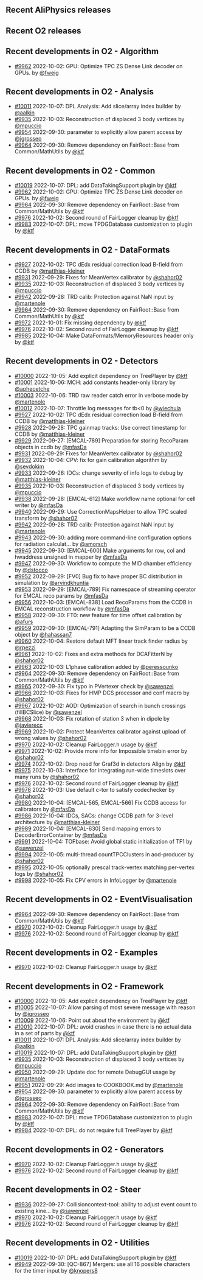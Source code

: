 ## Recent AliPhysics releases
## Recent O2 releases
## Recent developments in O2 - Algorithm
- [\#9962](https://github.com/AliceO2Group/AliceO2/pull/9962) 2022-10-02: GPU: Optimize TPC ZS Dense Link decoder on GPUs. by [@fweig](https://github.com/fweig)
## Recent developments in O2 - Analysis
- [\#10011](https://github.com/AliceO2Group/AliceO2/pull/10011) 2022-10-07: DPL Analysis: Add slice/array index builder by [@aalkin](https://github.com/aalkin)
- [\#9935](https://github.com/AliceO2Group/AliceO2/pull/9935) 2022-10-03: Reconstruction of displaced 3 body vertices by [@mpuccio](https://github.com/mpuccio)
- [\#9954](https://github.com/AliceO2Group/AliceO2/pull/9954) 2022-09-30: parameter to explicitly allow parent access by [@jgrosseo](https://github.com/jgrosseo)
- [\#9964](https://github.com/AliceO2Group/AliceO2/pull/9964) 2022-09-30: Remove dependency on FairRoot::Base from Common/MathUtils by [@ktf](https://github.com/ktf)
## Recent developments in O2 - Common
- [\#10019](https://github.com/AliceO2Group/AliceO2/pull/10019) 2022-10-07: DPL: add DataTakingSupport plugin by [@ktf](https://github.com/ktf)
- [\#9962](https://github.com/AliceO2Group/AliceO2/pull/9962) 2022-10-02: GPU: Optimize TPC ZS Dense Link decoder on GPUs. by [@fweig](https://github.com/fweig)
- [\#9964](https://github.com/AliceO2Group/AliceO2/pull/9964) 2022-09-30: Remove dependency on FairRoot::Base from Common/MathUtils by [@ktf](https://github.com/ktf)
- [\#9976](https://github.com/AliceO2Group/AliceO2/pull/9976) 2022-10-02: Second round of FairLogger cleanup by [@ktf](https://github.com/ktf)
- [\#9983](https://github.com/AliceO2Group/AliceO2/pull/9983) 2022-10-07: DPL: move TPDGDatabase customization to plugin by [@ktf](https://github.com/ktf)
## Recent developments in O2 - DataFormats
- [\#9927](https://github.com/AliceO2Group/AliceO2/pull/9927) 2022-10-02: TPC dEdx residual correction load B-field from CCDB by [@matthias-kleiner](https://github.com/matthias-kleiner)
- [\#9931](https://github.com/AliceO2Group/AliceO2/pull/9931) 2022-09-29: Fixes for MeanVertex calibrator by [@shahor02](https://github.com/shahor02)
- [\#9935](https://github.com/AliceO2Group/AliceO2/pull/9935) 2022-10-03: Reconstruction of displaced 3 body vertices by [@mpuccio](https://github.com/mpuccio)
- [\#9942](https://github.com/AliceO2Group/AliceO2/pull/9942) 2022-09-28: TRD calib: Protection against NaN input by [@martenole](https://github.com/martenole)
- [\#9964](https://github.com/AliceO2Group/AliceO2/pull/9964) 2022-09-30: Remove dependency on FairRoot::Base from Common/MathUtils by [@ktf](https://github.com/ktf)
- [\#9972](https://github.com/AliceO2Group/AliceO2/pull/9972) 2022-10-01: Fix missing dependency by [@ktf](https://github.com/ktf)
- [\#9976](https://github.com/AliceO2Group/AliceO2/pull/9976) 2022-10-02: Second round of FairLogger cleanup by [@ktf](https://github.com/ktf)
- [\#9985](https://github.com/AliceO2Group/AliceO2/pull/9985) 2022-10-04: Make DataFormats/MemoryResources header only by [@ktf](https://github.com/ktf)
## Recent developments in O2 - Detectors
- [\#10000](https://github.com/AliceO2Group/AliceO2/pull/10000) 2022-10-05: Add explicit dependency on TreePlayer by [@ktf](https://github.com/ktf)
- [\#10001](https://github.com/AliceO2Group/AliceO2/pull/10001) 2022-10-06: MCH: add constants header-only library by [@aphecetche](https://github.com/aphecetche)
- [\#10003](https://github.com/AliceO2Group/AliceO2/pull/10003) 2022-10-06: TRD raw reader catch error in verbose mode by [@martenole](https://github.com/martenole)
- [\#10012](https://github.com/AliceO2Group/AliceO2/pull/10012) 2022-10-07: Throttle log messages for tb<0 by [@wiechula](https://github.com/wiechula)
- [\#9927](https://github.com/AliceO2Group/AliceO2/pull/9927) 2022-10-02: TPC dEdx residual correction load B-field from CCDB by [@matthias-kleiner](https://github.com/matthias-kleiner)
- [\#9928](https://github.com/AliceO2Group/AliceO2/pull/9928) 2022-09-28: TPC gainmap tracks: Use correct timestamp for CCDB by [@matthias-kleiner](https://github.com/matthias-kleiner)
- [\#9929](https://github.com/AliceO2Group/AliceO2/pull/9929) 2022-09-27: [EMCAL-789] Preparation for storing RecoParam objects in ccdb by [@mfasDa](https://github.com/mfasDa)
- [\#9931](https://github.com/AliceO2Group/AliceO2/pull/9931) 2022-09-29: Fixes for MeanVertex calibrator by [@shahor02](https://github.com/shahor02)
- [\#9932](https://github.com/AliceO2Group/AliceO2/pull/9932) 2022-10-04: CPV: fix for gain calibration algorithm by [@sevdokim](https://github.com/sevdokim)
- [\#9933](https://github.com/AliceO2Group/AliceO2/pull/9933) 2022-09-26: IDCs: change severity of info logs to debug by [@matthias-kleiner](https://github.com/matthias-kleiner)
- [\#9935](https://github.com/AliceO2Group/AliceO2/pull/9935) 2022-10-03: Reconstruction of displaced 3 body vertices by [@mpuccio](https://github.com/mpuccio)
- [\#9938](https://github.com/AliceO2Group/AliceO2/pull/9938) 2022-09-28: [EMCAL-612] Make workflow name optional for cell writer by [@mfasDa](https://github.com/mfasDa)
- [\#9940](https://github.com/AliceO2Group/AliceO2/pull/9940) 2022-09-29: Use CorrectionMapsHelper to allow TPC scaled transform by [@shahor02](https://github.com/shahor02)
- [\#9942](https://github.com/AliceO2Group/AliceO2/pull/9942) 2022-09-28: TRD calib: Protection against NaN input by [@martenole](https://github.com/martenole)
- [\#9943](https://github.com/AliceO2Group/AliceO2/pull/9943) 2022-09-30: adding more command-line configuration options for radiation calculat… by [@amorsch](https://github.com/amorsch)
- [\#9945](https://github.com/AliceO2Group/AliceO2/pull/9945) 2022-09-30: [EMCAL-600] Make arguments for row, col and hwaddress unsigned in mapper by [@mfasDa](https://github.com/mfasDa)
- [\#9947](https://github.com/AliceO2Group/AliceO2/pull/9947) 2022-09-30: Workflow to compute the MID chamber efficiency by [@dstocco](https://github.com/dstocco)
- [\#9952](https://github.com/AliceO2Group/AliceO2/pull/9952) 2022-09-29: [FV0] Bug fix to have proper BC distribution in simulation by [@arvindkhuntia](https://github.com/arvindkhuntia)
- [\#9953](https://github.com/AliceO2Group/AliceO2/pull/9953) 2022-09-29: [EMCAL-789] Fix namespace of streaming operator for EMCAL reco params by [@mfasDa](https://github.com/mfasDa)
- [\#9956](https://github.com/AliceO2Group/AliceO2/pull/9956) 2022-10-03: [EMCAL-838] Load RecoParams from the CCDB in EMCAL reconstruction workflow by [@mfasDa](https://github.com/mfasDa)
- [\#9958](https://github.com/AliceO2Group/AliceO2/pull/9958) 2022-09-30: FT0: new feature for time offset calibration by [@afurs](https://github.com/afurs)
- [\#9959](https://github.com/AliceO2Group/AliceO2/pull/9959) 2022-09-30: [EMCAL-791] Adapting the SimParam to be a CCDB object by [@hahassan7](https://github.com/hahassan7)
- [\#9960](https://github.com/AliceO2Group/AliceO2/pull/9960) 2022-10-04: Restore default MFT linear track finder radius by [@rpezzi](https://github.com/rpezzi)
- [\#9961](https://github.com/AliceO2Group/AliceO2/pull/9961) 2022-10-02: Fixes and extra methods for DCAFitterN by [@shahor02](https://github.com/shahor02)
- [\#9963](https://github.com/AliceO2Group/AliceO2/pull/9963) 2022-10-03: L1phase calibration added by [@peressounko](https://github.com/peressounko)
- [\#9964](https://github.com/AliceO2Group/AliceO2/pull/9964) 2022-09-30: Remove dependency on FairRoot::Base from Common/MathUtils by [@ktf](https://github.com/ktf)
- [\#9965](https://github.com/AliceO2Group/AliceO2/pull/9965) 2022-09-30: Fix typo in PVertexer check by [@sawenzel](https://github.com/sawenzel)
- [\#9966](https://github.com/AliceO2Group/AliceO2/pull/9966) 2022-10-03: Fixes for HMP DCS processor and conf macro by [@shahor02](https://github.com/shahor02)
- [\#9967](https://github.com/AliceO2Group/AliceO2/pull/9967) 2022-10-02: AOD: Optimization of search in bunch crossings (fillBCSlice) by [@sawenzel](https://github.com/sawenzel)
- [\#9968](https://github.com/AliceO2Group/AliceO2/pull/9968) 2022-10-03: Fix rotation of station 3 when in dipole by [@javierecc](https://github.com/javierecc)
- [\#9969](https://github.com/AliceO2Group/AliceO2/pull/9969) 2022-10-02: Protect MeanVertex calibrator against upload of wrong values by [@shahor02](https://github.com/shahor02)
- [\#9970](https://github.com/AliceO2Group/AliceO2/pull/9970) 2022-10-02: Cleanup FairLogger.h usage by [@ktf](https://github.com/ktf)
- [\#9971](https://github.com/AliceO2Group/AliceO2/pull/9971) 2022-10-02: Provide more info for Impossible timebin error by [@shahor02](https://github.com/shahor02)
- [\#9974](https://github.com/AliceO2Group/AliceO2/pull/9974) 2022-10-02: Drop need for Graf3d in detectors Align by [@ktf](https://github.com/ktf)
- [\#9975](https://github.com/AliceO2Group/AliceO2/pull/9975) 2022-10-03: Interface for integrating run-wide timeslots over many runs by [@shahor02](https://github.com/shahor02)
- [\#9976](https://github.com/AliceO2Group/AliceO2/pull/9976) 2022-10-02: Second round of FairLogger cleanup by [@ktf](https://github.com/ktf)
- [\#9978](https://github.com/AliceO2Group/AliceO2/pull/9978) 2022-10-03: Use default c-tor to satisfy codechecker by [@shahor02](https://github.com/shahor02)
- [\#9980](https://github.com/AliceO2Group/AliceO2/pull/9980) 2022-10-04: [EMCAL-565, EMCAL-566] Fix CCDB access for calibrators by [@mfasDa](https://github.com/mfasDa)
- [\#9986](https://github.com/AliceO2Group/AliceO2/pull/9986) 2022-10-04: IDCs, SACs: change CCDB path for 3-level architecture by [@matthias-kleiner](https://github.com/matthias-kleiner)
- [\#9989](https://github.com/AliceO2Group/AliceO2/pull/9989) 2022-10-04: [EMCAL-630] Send mapping errors to DecoderErrorContainer by [@mfasDa](https://github.com/mfasDa)
- [\#9991](https://github.com/AliceO2Group/AliceO2/pull/9991) 2022-10-04: TOFbase: Avoid global static initialization of TF1 by [@sawenzel](https://github.com/sawenzel)
- [\#9994](https://github.com/AliceO2Group/AliceO2/pull/9994) 2022-10-05: multi-thread countTPCClusters in aod-producer by [@shahor02](https://github.com/shahor02)
- [\#9995](https://github.com/AliceO2Group/AliceO2/pull/9995) 2022-10-05: optionally prescal track-vertex matching per-vertex logs by [@shahor02](https://github.com/shahor02)
- [\#9998](https://github.com/AliceO2Group/AliceO2/pull/9998) 2022-10-05: Fix CPV errors in InfoLogger by [@martenole](https://github.com/martenole)
## Recent developments in O2 - EventVisualisation
- [\#9964](https://github.com/AliceO2Group/AliceO2/pull/9964) 2022-09-30: Remove dependency on FairRoot::Base from Common/MathUtils by [@ktf](https://github.com/ktf)
- [\#9970](https://github.com/AliceO2Group/AliceO2/pull/9970) 2022-10-02: Cleanup FairLogger.h usage by [@ktf](https://github.com/ktf)
- [\#9976](https://github.com/AliceO2Group/AliceO2/pull/9976) 2022-10-02: Second round of FairLogger cleanup by [@ktf](https://github.com/ktf)
## Recent developments in O2 - Examples
- [\#9970](https://github.com/AliceO2Group/AliceO2/pull/9970) 2022-10-02: Cleanup FairLogger.h usage by [@ktf](https://github.com/ktf)
## Recent developments in O2 - Framework
- [\#10000](https://github.com/AliceO2Group/AliceO2/pull/10000) 2022-10-05: Add explicit dependency on TreePlayer by [@ktf](https://github.com/ktf)
- [\#10005](https://github.com/AliceO2Group/AliceO2/pull/10005) 2022-10-07: Allow parsing of most severe message with reason by [@jgrosseo](https://github.com/jgrosseo)
- [\#10009](https://github.com/AliceO2Group/AliceO2/pull/10009) 2022-10-06: Point out about the environment by [@ktf](https://github.com/ktf)
- [\#10010](https://github.com/AliceO2Group/AliceO2/pull/10010) 2022-10-07: DPL: avoid crashes in case there is no actual data in a set of parts by [@ktf](https://github.com/ktf)
- [\#10011](https://github.com/AliceO2Group/AliceO2/pull/10011) 2022-10-07: DPL Analysis: Add slice/array index builder by [@aalkin](https://github.com/aalkin)
- [\#10019](https://github.com/AliceO2Group/AliceO2/pull/10019) 2022-10-07: DPL: add DataTakingSupport plugin by [@ktf](https://github.com/ktf)
- [\#9935](https://github.com/AliceO2Group/AliceO2/pull/9935) 2022-10-03: Reconstruction of displaced 3 body vertices by [@mpuccio](https://github.com/mpuccio)
- [\#9950](https://github.com/AliceO2Group/AliceO2/pull/9950) 2022-09-29: Update doc for remote DebugGUI usage by [@martenole](https://github.com/martenole)
- [\#9951](https://github.com/AliceO2Group/AliceO2/pull/9951) 2022-09-29: Add images to COOKBOOK.md by [@martenole](https://github.com/martenole)
- [\#9954](https://github.com/AliceO2Group/AliceO2/pull/9954) 2022-09-30: parameter to explicitly allow parent access by [@jgrosseo](https://github.com/jgrosseo)
- [\#9964](https://github.com/AliceO2Group/AliceO2/pull/9964) 2022-09-30: Remove dependency on FairRoot::Base from Common/MathUtils by [@ktf](https://github.com/ktf)
- [\#9983](https://github.com/AliceO2Group/AliceO2/pull/9983) 2022-10-07: DPL: move TPDGDatabase customization to plugin by [@ktf](https://github.com/ktf)
- [\#9984](https://github.com/AliceO2Group/AliceO2/pull/9984) 2022-10-07: DPL: do not require full TreePlayer by [@ktf](https://github.com/ktf)
## Recent developments in O2 - Generators
- [\#9970](https://github.com/AliceO2Group/AliceO2/pull/9970) 2022-10-02: Cleanup FairLogger.h usage by [@ktf](https://github.com/ktf)
- [\#9976](https://github.com/AliceO2Group/AliceO2/pull/9976) 2022-10-02: Second round of FairLogger cleanup by [@ktf](https://github.com/ktf)
## Recent developments in O2 - Steer
- [\#9936](https://github.com/AliceO2Group/AliceO2/pull/9936) 2022-09-27: Collisioncontext-tool: ability to adjust event count to existing kine… by [@sawenzel](https://github.com/sawenzel)
- [\#9970](https://github.com/AliceO2Group/AliceO2/pull/9970) 2022-10-02: Cleanup FairLogger.h usage by [@ktf](https://github.com/ktf)
- [\#9976](https://github.com/AliceO2Group/AliceO2/pull/9976) 2022-10-02: Second round of FairLogger cleanup by [@ktf](https://github.com/ktf)
## Recent developments in O2 - Utilities
- [\#10019](https://github.com/AliceO2Group/AliceO2/pull/10019) 2022-10-07: DPL: add DataTakingSupport plugin by [@ktf](https://github.com/ktf)
- [\#9949](https://github.com/AliceO2Group/AliceO2/pull/9949) 2022-09-30: [QC-867] Mergers: use all 16 possible characters for the timer input by [@knopers8](https://github.com/knopers8)
